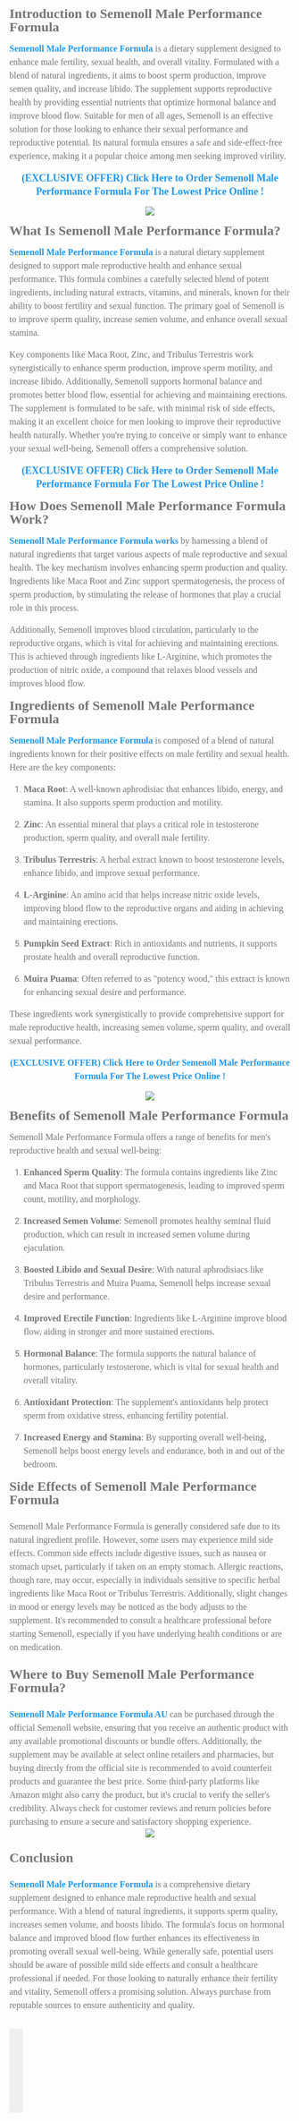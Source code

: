 <div class="post-outer" style="border: 0px; padding-bottom: 0.25em; position: relative;"><div class="post" style="margin-top: 0px;"><div class="post-body entry-content float-container" id="post-body-7053075639674875506" style="color: #757575; font-family: Roboto, sans-serif; font-feature-settings: normal; font-kerning: auto; font-optical-sizing: auto; font-size-adjust: none; font-size: 15px; font-stretch: normal; font-variant-alternates: normal; font-variant-east-asian: normal; font-variant-numeric: normal; font-variant-position: normal; font-variation-settings: normal; line-height: 1.6em; margin: 1.5em 0px 2em;"><p><strong><span style="font-family: georgia; font-size: x-large;">Introduction to Semenoll Male Performance Formula</span></strong></p><p><span style="font-family: georgia; font-size: medium;"><b><a href="https://www.facebook.com/Semenoll.Male.Performance.Formula.AU/" style="background-attachment: initial; background-clip: initial; background-image: initial; background-origin: initial; background-position: initial; background-repeat: initial; background-size: initial; color: #2196f3; text-decoration-line: none;">Semenoll Male Performance Formula</a></b>&nbsp;is a dietary supplement designed to enhance male fertility, sexual health, and overall vitality. Formulated with a blend of natural ingredients, it aims to boost sperm production, improve semen quality, and increase libido. The supplement supports reproductive health by providing essential nutrients that optimize hormonal balance and improve blood flow. Suitable for men of all ages, Semenoll is an effective solution for those looking to enhance their sexual performance and reproductive potential. Its natural formula ensures a safe and side-effect-free experience, making it a popular choice among men seeking improved virility.<br /></span></p><p style="text-align: center;"><span style="font-family: georgia; font-size: large;"><b><a href="https://lookintofacts.com/Get-Semenoll-Male-Performance-Formula-AU" style="background-attachment: initial; background-clip: initial; background-image: initial; background-origin: initial; background-position: initial; background-repeat: initial; background-size: initial; color: #2196f3; text-decoration-line: none;">(EXCLUSIVE OFFER) Click Here to Order Semenoll Male Performance Formula For The Lowest Price Online !</a></b></span></p><p></p><div class="separator" style="clear: both; text-align: center;"><a href="https://lookintofacts.com/Get-Semenoll-Male-Performance-Formula-AU" imageanchor="1" style="background-attachment: initial; background-clip: initial; background-image: initial; background-origin: initial; background-position: initial; background-repeat: initial; background-size: initial; color: #2196f3; display: inline-block; margin-left: 1em; margin-right: 1em; text-decoration-line: none;"><img border="0" data-original-height="622" data-original-width="354" src="https://blogger.googleusercontent.com/img/b/R29vZ2xl/AVvXsEhiTCVT01UTHQnVkAzxXeOnbY2arjLxkHHKK2fOsP_7lRXxe0hPin1krm-WQFnXUSh2v1LfGDwpci03-Ac_7WIjwO5uFH4ug0a1gT4ooR8FPV58wkfkx9Dm-HUHvoyn56hi7S74tNO3-V-7T0OoUMxMn9_wsk84-UBL28IzSinKZYy9asYFSgugOT9xmZ4/s16000/1-semenoll-bottle-sm_800h.png" style="border: 0px; height: inherit; max-width: 100%;" /></a></div><p></p><p><span style="font-family: georgia; font-size: x-large;"><b>What Is Semenoll Male Performance Formula?</b></span></p><p><span style="font-family: georgia; font-size: medium;"><b><a href="https://www.facebook.com/Semenoll.Male.Performance.Formula.AU/" style="background-attachment: initial; background-clip: initial; background-image: initial; background-origin: initial; background-position: initial; background-repeat: initial; background-size: initial; color: #2196f3; text-decoration-line: none;">Semenoll Male Performance Formula</a></b>&nbsp;is a natural dietary supplement designed to support male reproductive health and enhance sexual performance. This formula combines a carefully selected blend of potent ingredients, including natural extracts, vitamins, and minerals, known for their ability to boost fertility and sexual function. The primary goal of Semenoll is to improve sperm quality, increase semen volume, and enhance overall sexual stamina.</span></p><p><span style="font-family: georgia; font-size: medium;">Key components like Maca Root, Zinc, and Tribulus Terrestris work synergistically to enhance sperm production, improve sperm motility, and increase libido. Additionally, Semenoll supports hormonal balance and promotes better blood flow, essential for achieving and maintaining erections. The supplement is formulated to be safe, with minimal risk of side effects, making it an excellent choice for men looking to improve their reproductive health naturally. Whether you're trying to conceive or simply want to enhance your sexual well-being, Semenoll offers a comprehensive solution.</span></p><p style="text-align: center;"><span style="font-family: georgia; font-size: large;"><b><a href="https://lookintofacts.com/Get-Semenoll-Male-Performance-Formula-AU" style="background-attachment: initial; background-clip: initial; background-image: initial; background-origin: initial; background-position: initial; background-repeat: initial; background-size: initial; color: #2196f3; text-decoration-line: none;">(EXCLUSIVE OFFER) Click Here to Order Semenoll Male Performance Formula For The Lowest Price Online !</a></b></span></p><p><span style="font-family: georgia; font-size: x-large;"><b>How Does Semenoll Male Performance Formula Work?</b></span></p><p><span style="font-family: georgia; font-size: medium;"><b><a href="https://www.facebook.com/Semenoll.Male.Performance.Formula.AU/" style="background-attachment: initial; background-clip: initial; background-image: initial; background-origin: initial; background-position: initial; background-repeat: initial; background-size: initial; color: #2196f3; text-decoration-line: none;">Semenoll Male Performance Formula works</a></b>&nbsp;by harnessing a blend of natural ingredients that target various aspects of male reproductive and sexual health. The key mechanism involves enhancing sperm production and quality. Ingredients like Maca Root and Zinc support spermatogenesis, the process of sperm production, by stimulating the release of hormones that play a crucial role in this process.</span></p><p><span style="font-family: georgia; font-size: medium;">Additionally, Semenoll improves blood circulation, particularly to the reproductive organs, which is vital for achieving and maintaining erections. This is achieved through ingredients like L-Arginine, which promotes the production of nitric oxide, a compound that relaxes blood vessels and improves blood flow.</span></p><p><span style="font-family: georgia; font-size: x-large;"><b>Ingredients of Semenoll Male Performance Formula</b></span></p><p><span style="font-family: georgia; font-size: medium;"><b><a href="https://www.facebook.com/Semenoll.Male.Performance.Formula.AU/" style="background-attachment: initial; background-clip: initial; background-image: initial; background-origin: initial; background-position: initial; background-repeat: initial; background-size: initial; color: #2196f3; text-decoration-line: none;">Semenoll Male Performance Formula</a></b>&nbsp;is composed of a blend of natural ingredients known for their positive effects on male fertility and sexual health. Here are the key components:</span></p><ol><li><p><span style="font-family: georgia; font-size: medium;"><strong>Maca Root</strong>: A well-known aphrodisiac that enhances libido, energy, and stamina. It also supports sperm production and motility.</span></p></li><li><p><span style="font-family: georgia; font-size: medium;"><strong>Zinc</strong>: An essential mineral that plays a critical role in testosterone production, sperm quality, and overall male fertility.</span></p></li><li><p><span style="font-family: georgia; font-size: medium;"><strong>Tribulus Terrestris</strong>: A herbal extract known to boost testosterone levels, enhance libido, and improve sexual performance.</span></p></li><li><p><span style="font-family: georgia; font-size: medium;"><strong>L-Arginine</strong>: An amino acid that helps increase nitric oxide levels, improving blood flow to the reproductive organs and aiding in achieving and maintaining erections.</span></p></li><li><p><span style="font-family: georgia; font-size: medium;"><strong>Pumpkin Seed Extract</strong>: Rich in antioxidants and nutrients, it supports prostate health and overall reproductive function.</span></p></li><li><p><span style="font-family: georgia; font-size: medium;"><strong>Muira Puama</strong>: Often referred to as "potency wood," this extract is known for enhancing sexual desire and performance.</span></p></li></ol><p><span style="font-family: georgia; font-size: medium;">These ingredients work synergistically to provide comprehensive support for male reproductive health, increasing semen volume, sperm quality, and overall sexual performance.</span></p><p style="text-align: center;"><span style="font-family: georgia; font-size: medium;"><b><a href="https://lookintofacts.com/Get-Semenoll-Male-Performance-Formula-AU" style="background-attachment: initial; background-clip: initial; background-image: initial; background-origin: initial; background-position: initial; background-repeat: initial; background-size: initial; color: #2196f3; text-decoration-line: none;">(EXCLUSIVE OFFER) Click Here to Order Semenoll Male Performance Formula For The Lowest Price Online !</a></b></span></p><p></p><div class="separator" style="clear: both; text-align: center;"><a href="https://lookintofacts.com/Get-Semenoll-Male-Performance-Formula-AU" imageanchor="1" style="background-attachment: initial; background-clip: initial; background-image: initial; background-origin: initial; background-position: initial; background-repeat: initial; background-size: initial; color: #2196f3; display: inline-block; margin-left: 1em; margin-right: 1em; text-decoration-line: none;"><img border="0" data-original-height="301" data-original-width="535" src="https://blogger.googleusercontent.com/img/b/R29vZ2xl/AVvXsEhP6mCnZyRA9HPelegD6KyWBHUoqfiv-t1oTIVGAnCGwvanNZOirS-AJIqLmsz7GSulFjlVxKJ1dit2PaZfnZ7BRGIb134ya48fShCp0QQusi-q-CqQSkHkXhSpifDK2Eyd4AArJV1j1I0xF_wISnUJty0Ec6_0as7zJ-k3FCw5NoV7quSC-KAVn8-nu18/s16000/1709614198694.png" style="border: 0px; height: inherit; max-width: 100%;" /></a></div><p></p><p><strong><span style="font-family: georgia; font-size: x-large;">Benefits of Semenoll Male Performance Formula</span></strong></p><p><span style="font-family: georgia; font-size: medium;">Semenoll Male Performance Formula offers a range of benefits for men's reproductive health and sexual well-being:</span></p><ol><li><p><span style="font-family: georgia; font-size: medium;"><strong>Enhanced Sperm Quality</strong>: The formula contains ingredients like Zinc and Maca Root that support spermatogenesis, leading to improved sperm count, motility, and morphology.</span></p></li><li><p><span style="font-family: georgia; font-size: medium;"><strong>Increased Semen Volume</strong>: Semenoll promotes healthy seminal fluid production, which can result in increased semen volume during ejaculation.</span></p></li><li><p><span style="font-family: georgia; font-size: medium;"><strong>Boosted Libido and Sexual Desire</strong>: With natural aphrodisiacs like Tribulus Terrestris and Muira Puama, Semenoll helps increase sexual desire and performance.</span></p></li><li><p><span style="font-family: georgia; font-size: medium;"><strong>Improved Erectile Function</strong>: Ingredients like L-Arginine improve blood flow, aiding in stronger and more sustained erections.</span></p></li><li><p><span style="font-family: georgia; font-size: medium;"><strong>Hormonal Balance</strong>: The formula supports the natural balance of hormones, particularly testosterone, which is vital for sexual health and overall vitality.</span></p></li><li><p><span style="font-family: georgia; font-size: medium;"><strong>Antioxidant Protection</strong>: The supplement's antioxidants help protect sperm from oxidative stress, enhancing fertility potential.</span></p></li><li><p><span style="font-family: georgia; font-size: medium;"><strong>Increased Energy and Stamina</strong>: By supporting overall well-being, Semenoll helps boost energy levels and endurance, both in and out of the bedroom.</span></p></li></ol><div><div><span style="font-family: georgia; font-size: x-large;"><b>Side Effects of Semenoll Male Performance Formula</b></span></div><div><span style="font-family: georgia; font-size: medium;"><br /></span></div><div><span style="font-family: georgia; font-size: medium;">Semenoll Male Performance Formula is generally considered safe due to its natural ingredient profile. However, some users may experience mild side effects. Common side effects include digestive issues, such as nausea or stomach upset, particularly if taken on an empty stomach. Allergic reactions, though rare, may occur, especially in individuals sensitive to specific herbal ingredients like Maca Root or Tribulus Terrestris. Additionally, slight changes in mood or energy levels may be noticed as the body adjusts to the supplement. It's recommended to consult a healthcare professional before starting Semenoll, especially if you have underlying health conditions or are on medication.</span></div></div><div><span style="font-family: georgia; font-size: medium;"><br /></span></div><div><div><span style="font-family: georgia; font-size: x-large;"><b>Where to Buy Semenoll Male Performance Formula?</b></span></div><div><span style="font-family: georgia; font-size: medium;"><br /></span></div><div><span style="font-family: georgia; font-size: medium;"><b><a href="https://lookintofacts.com/Get-Semenoll-Male-Performance-Formula-AU" style="background-attachment: initial; background-clip: initial; background-image: initial; background-origin: initial; background-position: initial; background-repeat: initial; background-size: initial; color: #2196f3; text-decoration-line: none;">Semenoll Male Performance Formula AU</a></b>&nbsp;can be purchased through the official Semenoll website, ensuring that you receive an authentic product with any available promotional discounts or bundle offers. Additionally, the supplement may be available at select online retailers and pharmacies, but buying directly from the official site is recommended to avoid counterfeit products and guarantee the best price. Some third-party platforms like Amazon might also carry the product, but it's crucial to verify the seller's credibility. Always check for customer reviews and return policies before purchasing to ensure a secure and satisfactory shopping experience.</span></div></div><div><div class="separator" style="clear: both; text-align: center;"><a href="https://lookintofacts.com/Get-Semenoll-Male-Performance-Formula-AU" imageanchor="1" style="background-attachment: initial; background-clip: initial; background-image: initial; background-origin: initial; background-position: initial; background-repeat: initial; background-size: initial; color: #2196f3; display: inline-block; margin-left: 1em; margin-right: 1em; text-decoration-line: none;"><img border="0" data-original-height="124" data-original-width="400" src="https://blogger.googleusercontent.com/img/b/R29vZ2xl/AVvXsEiLX6EJYvSykcQ-zVOWV5nyFbpIYlduT4gtH9DYnT7KdzljqmOjX7c3Mb7qPGY7oY_EIG1-bHhyELb7aySqjl4OvwCwzw3QIDQnmf1eUiUYumEZSqg4O6yNXRsnpfr-DIlRLVMrR7m3xyif4pB25xd_9syN6X-K8XIYchmOmevvtytSSSJApqQ30BkoV30/s16000/AbandonedLittleHeterodontosaurus-size_restricted.gif" style="border: 0px; height: inherit; max-width: 100%;" /></a></div><span style="font-family: georgia; font-size: medium;"><br /></span></div><div><div><span style="font-family: georgia; font-size: x-large;"><b>Conclusion</b></span></div><div><span style="font-family: georgia; font-size: medium;"><br /></span></div><div><span style="font-family: georgia; font-size: medium;"><b><a href="https://www.facebook.com/Semenoll.Male.Performance.Formula.AU/" style="background-attachment: initial; background-clip: initial; background-image: initial; background-origin: initial; background-position: initial; background-repeat: initial; background-size: initial; color: #2196f3; text-decoration-line: none;">Semenoll Male Performance Formula</a></b>&nbsp;is a comprehensive dietary supplement designed to enhance male reproductive health and sexual performance. With a blend of natural ingredients, it supports sperm quality, increases semen volume, and boosts libido. The formula's focus on hormonal balance and improved blood flow further enhances its effectiveness in promoting overall sexual well-being. While generally safe, potential users should be aware of possible mild side effects and consult a healthcare professional if needed. For those looking to naturally enhance their fertility and vitality, Semenoll offers a promising solution. Always purchase from reputable sources to ensure authenticity and quality.</span></div></div></div><div class="post-bottom" style="-webkit-box-align: center; align-items: center; display: flex; flex-wrap: wrap;"><div class="post-footer float-container" style="-webkit-box-flex: 1; -webkit-box-ordinal-group: 2; clear: left; color: rgba(0, 0, 0, 0.54); flex-wrap: wrap; flex: 1 1 auto; margin: 0px; order: 1; width: inherit;"><div class="post-footer-line post-footer-line-1" style="-webkit-box-flex: 0; flex: 0 1 auto;"></div><div class="post-footer-line post-footer-line-2" style="-webkit-box-flex: 0; flex: 0 1 auto;"></div><div class="post-footer-line post-footer-line-3" style="-webkit-box-flex: 0; flex: 0 1 auto;"></div></div><div class="post-share-buttons post-share-buttons-bottom" style="float: right; margin-left: 0px; margin-right: 16px; position: relative;"><div class="byline post-share-buttons goog-inline-block" style="color: rgba(0, 0, 0, 0.54); display: inline-block; line-height: 24px; margin-left: 0px; margin-right: 0px; margin-top: 0px; position: relative; vertical-align: top; width: 24px;"><div aria-owns="sharing-popup-Blog1-byline-7053075639674875506" class="sharing" data-title="Semenoll Male Performance Formula AU: Experience Improved Sexual Wellness" style="float: right;"><button aria-controls="sharing-popup-Blog1-byline-7053075639674875506" aria-expanded="false" aria-haspopup="true" aria-label="Share" class="sharing-button touch-icon-button" id="sharing-button-Blog1-byline-7053075639674875506" role="button" style="appearance: button; background-attachment: initial; background-clip: initial; background-image: initial; background-origin: initial; background-position: 0px 0px; background-repeat: initial; background-size: initial; border-color: initial; border-style: initial; border-width: 0px; cursor: pointer; font: inherit; margin: 0px; outline: 0px; overflow: visible; padding: 0px;"><div class="flat-icon-button ripple" style="background: 0px 0px; border-radius: 50%; border: 0px; box-sizing: content-box; cursor: pointer; display: inline-block; line-height: 0; margin: -12px; outline: 0px; padding: 12px; position: relative;"><svg class="svg-icon-24"><use xlink:href="/responsive/sprite_v1_6.css.svg#ic_share_black_24dp" xmlns:xlink="http://www.w3.org/1999/xlink"></use></svg></div></button><div class="share-buttons-container"></div></div></div></div></div></div></div><section class="comments embed" data-num-comments="0" id="comments" style="border: 0px; margin-top: 0px; padding: 0px 20px 20px;"><a name="comments" style="background: rgb(255, 255, 255); color: #2196f3; font-family: Roboto, sans-serif; font-size: 15px;"></a><span style="background-color: white; color: #757575; font-family: Roboto, sans-serif; font-size: 15px;"></span><br class="Apple-interchange-newline" /></section>
